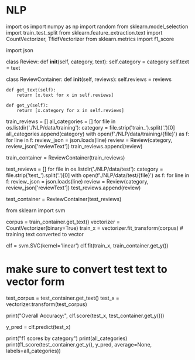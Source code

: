 # NLP

import os
import numpy as np
import random
from sklearn.model_selection import train_test_split
from sklearn.feature_extraction.text import CountVectorizer, TfidfVectorizer
from sklearn.metrics import f1_score

import json

class Review:
    def __init__(self, category, text):
        self.category = category
        self.text = text    
        
class ReviewContainer:
    def __init__(self, reviews):
        self.reviews = reviews
    
    def get_text(self):
        return [x.text for x in self.reviews]
    
    def get_y(self):
        return [x.category for x in self.reviews]


train_reviews = []
all_categories = []
for file in os.listdir('./NLP/data/training'):
    category = file.strip('train_').split('.')[0]
    all_categories.append(category)
    with open(f'./NLP/data/training/{file}') as f:
        for line in f:
            review_json = json.loads(line)
            review = Review(category, review_json['reviewText'])
            train_reviews.append(review)

train_container = ReviewContainer(train_reviews)




test_reviews = []
for file in os.listdir('./NLP/data/test'):
    category = file.strip('test_').split('.')[0]
    with open(f'./NLP/data/test/{file}') as f:
        for line in f:
            review_json = json.loads(line)
            review = Review(category, review_json['reviewText'])
            test_reviews.append(review)
            
test_container = ReviewContainer(test_reviews)

from sklearn import svm

corpus = train_container.get_text()
vectorizer = CountVectorizer(binary=True)
train_x = vectorizer.fit_transform(corpus) # training text converted to vector

clf = svm.SVC(kernel='linear')
clf.fit(train_x, train_container.get_y())

# make sure to convert test text to vector form
test_corpus = test_container.get_text()
test_x = vectorizer.transform(test_corpus)

print("Overall Accuracy:", clf.score(test_x, test_container.get_y()))

y_pred = clf.predict(test_x)

print("f1 scores by category")
print(all_categories)
print(f1_score(test_container.get_y(), y_pred, average=None, labels=all_categories))
